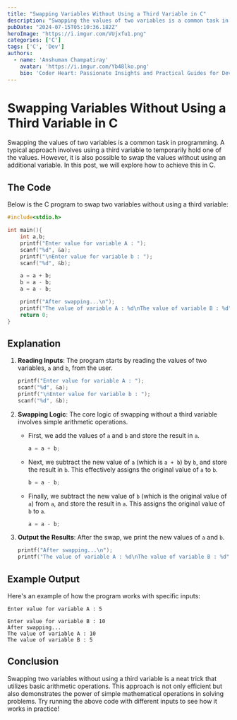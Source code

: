 ```yaml
---
title: "Swapping Variables Without Using a Third Variable in C"
description: "Swapping the values of two variables is a common task in programming. A typical approach involves using a third variable to temporarily hold one of the values."
pubDate: "2024-07-15T05:10:36.182Z"
heroImage: "https://i.imgur.com/VUjxfu1.png"
categories: ['C']
tags: ['C', 'Dev']
authors:
  - name: 'Anshuman Champatiray'
    avatar: 'https://i.imgur.com/Yb48lko.png'
    bio: 'Coder Heart: Passionate Insights and Practical Guides for Developers'
---
```


# Swapping Variables Without Using a Third Variable in C

Swapping the values of two variables is a common task in programming. A typical approach involves using a third variable to temporarily hold one of the values. However, it is also possible to swap the values without using an additional variable. In this post, we will explore how to achieve this in C.

## The Code

Below is the C program to swap two variables without using a third variable:

```c
#include<stdio.h>

int main(){
    int a,b;
    printf("Enter value for variable A : ");
    scanf("%d", &a);
    printf("\nEnter value for variable b : ");
    scanf("%d", &b);

    a = a + b;
    b = a - b;
    a = a - b;

    printf("After swapping...\n");
    printf("The value of variable A : %d\nThe value of variable B : %d", a, b);
    return 0;
}
```

## Explanation

1. **Reading Inputs**: The program starts by reading the values of two variables, `a` and `b`, from the user.

    ```c
    printf("Enter value for variable A : ");
    scanf("%d", &a);
    printf("\nEnter value for variable b : ");
    scanf("%d", &b);
    ```

2. **Swapping Logic**: The core logic of swapping without a third variable involves simple arithmetic operations.

    - First, we add the values of `a` and `b` and store the result in `a`.
      
      ```c
      a = a + b;
      ```
    
    - Next, we subtract the new value of `a` (which is `a + b`) by `b`, and store the result in `b`. This effectively assigns the original value of `a` to `b`.
      
      ```c
      b = a - b;
      ```

    - Finally, we subtract the new value of `b` (which is the original value of `a`) from `a`, and store the result in `a`. This assigns the original value of `b` to `a`.
      
      ```c
      a = a - b;
      ```

3. **Output the Results**: After the swap, we print the new values of `a` and `b`.

    ```c
    printf("After swapping...\n");
    printf("The value of variable A : %d\nThe value of variable B : %d", a, b);
    ```

## Example Output

Here's an example of how the program works with specific inputs:

```
Enter value for variable A : 5

Enter value for variable B : 10
After swapping...
The value of variable A : 10
The value of variable B : 5
```

## Conclusion

Swapping two variables without using a third variable is a neat trick that utilizes basic arithmetic operations. This approach is not only efficient but also demonstrates the power of simple mathematical operations in solving problems. Try running the above code with different inputs to see how it works in practice!

